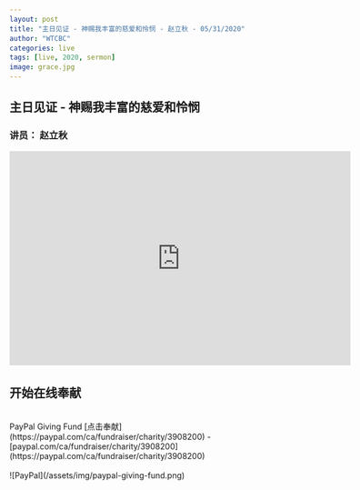 ```yaml
---
layout: post
title: "主日见证 - 神赐我丰富的慈爱和怜悯 - 赵立秋 - 05/31/2020"
author: "WTCBC"
categories: live
tags: [live, 2020, sermon]
image: grace.jpg
---
```


## 主日见证 - 神赐我丰富的慈爱和怜悯

### 讲员： 赵立秋

<iframe src="https://www.facebook.com/plugins/post.php?href=https%3A%2F%2Fwww.facebook.com%2Fwestcbc%2Fvideos%2F957068454744508%2F&show_text=true&width=552&appId=377664742243645&height=377" width="600" height="377" style="border:none;overflow:hidden" scrolling="no" frameborder="0" allowTransparency="true" allow="encrypted-media"></iframe>

## 开始在线奉献
<br/>
PayPal Giving Fund [点击奉献](https://paypal.com/ca/fundraiser/charity/3908200) - [paypal.com/ca/fundraiser/charity/3908200](https://paypal.com/ca/fundraiser/charity/3908200)
<br/>
<br/>
![PayPal](/assets/img/paypal-giving-fund.png)

